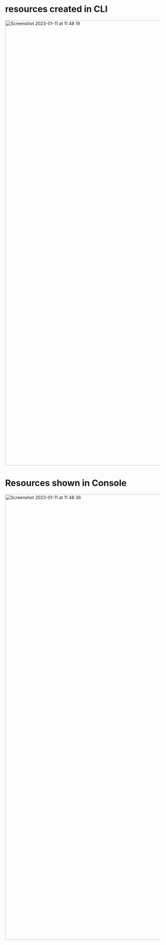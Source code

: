 # resources created in CLI

<img width="1440" alt="Screenshot 2023-01-11 at 11 48 19" src="https://user-images.githubusercontent.com/116156151/211799169-2a957b1a-0af8-444b-8d51-e6819f031c0d.png">

# Resources shown in Console

<img width="1440" alt="Screenshot 2023-01-11 at 11 48 36" src="https://user-images.githubusercontent.com/116156151/211799222-b2353614-c838-4eec-b39d-c4de5e69a85a.png">
